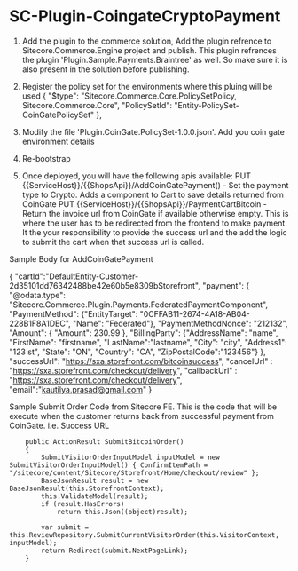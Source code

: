 # SC-Plugin-CoingateCryptoPayment
1. Add the plugin to the commerce solution, Add the plugin refrence to Sitecore.Commerce.Engine project and publish. This plugin refrences the plugin 'Plugin.Sample.Payments.Braintree' as well. So make sure it is also present in the solution before publishing.

2. Register the policy set for the environments where this pluing will be used {
        "$type": "Sitecore.Commerce.Core.PolicySetPolicy, Sitecore.Commerce.Core",
        "PolicySetId": "Entity-PolicySet-CoinGatePolicySet"
      },
3. Modify the file 'Plugin.CoinGate.PolicySet-1.0.0.json'. Add you coin gate environment details
4. Re-bootstrap
5. Once deployed, you will have the following apis available:
PUT {{ServiceHost}}/{{ShopsApi}}/AddCoinGatePayment() - Set the payment type to Crypto. Adds a component to Cart to save details returned from CoinGate
PUT {{ServiceHost}}/{{ShopsApi}}/PaymentCartBitcoin - Return the invoice url from CoinGate if available otherwise empty. This is where the user has to be redirected from the frontend to make payment. It the your responsibility to provide the success url and the add the logic to submit the cart when that success url is called.


Sample Body for AddCoinGatePayment 

{
    "cartId":"DefaultEntity-Customer-2d35101dd76342488be42e60b5e8309bStorefront",
    "payment": {
        "@odata.type": "Sitecore.Commerce.Plugin.Payments.FederatedPaymentComponent",
        "PaymentMethod": {"EntityTarget": "0CFFAB11-2674-4A18-AB04-228B1F8A1DEC", "Name": "Federated"},
        "PaymentMethodNonce": "212132",
        "Amount": { "Amount": 230.99 },
        "BillingParty": {"AddressName": "name", "FirstName": "firstname", "LastName":"lastname", "City": "city", "Address1": "123 st", "State": "ON", "Country": "CA", "ZipPostalCode":"123456"} 
    },
    "successUrl": "https://sxa.storefront.com/bitcoinsuccess",
    "cancelUrl" : "https://sxa.storefront.com/checkout/delivery",
    "callbackUrl" : "https://sxa.storefront.com/checkout/delivery",
    "email":"kautilya.prasad@gmail.com"
}


Sample Submit Order Code from Sitecore FE. This is the code that will be execute when the customer returns back from successful payment from CoinGate. i.e. Success URL
 
        
        public ActionResult SubmitBitcoinOrder()
        {
            SubmitVisitorOrderInputModel inputModel = new SubmitVisitorOrderInputModel() { ConfirmItemPath = "/sitecore/content/Sitecore/Storefront/Home/checkout/review" };
            BaseJsonResult result = new BaseJsonResult(this.StorefrontContext);
            this.ValidateModel(result);
            if (result.HasErrors)
                return this.Json((object)result);

            var submit = this.ReviewRepository.SubmitCurrentVisitorOrder(this.VisitorContext, inputModel);
            return Redirect(submit.NextPageLink);            
        }
